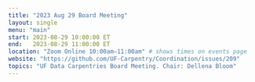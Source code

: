 ```yaml
---
title: "2023 Aug 29 Board Meeting"
layout: single
menu: "main"
start: 2023-08-29 10:00:00 ET
end:   2023-08-29 11:00:00 ET
location: "Zoom Online 10:00am–11:00am" # shows times on events page
website: "https://github.com/UF-Carpentry/Coordination/issues/209"
topics: "UF Data Carpentries Board Meeting. Chair: Dellena Bloom"
---
```


